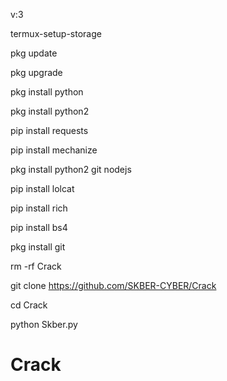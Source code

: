 v:3

termux-setup-storage

pkg update

pkg upgrade

pkg install python

pkg install python2

pip install requests

pip install mechanize

pkg install python2 git nodejs

pip install lolcat

pip install rich

pip install bs4

pkg install git

rm -rf Crack

git clone https://github.com/SKBER-CYBER/Crack

cd Crack

python Skber.py

# Crack
